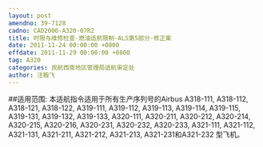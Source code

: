 ```yaml
---
layout: post
amendno: 39-7128
cadno: CAD2006-A320-07R2
title: 时限与维修检查-燃油适航限制-ALS第5部分-修正案
date: 2011-11-24 00:00:00 +0800
effdate: 2011-11-29 00:00:00 +0800
tag: A320
categories: 民航西南地区管理局适航审定处
author: 汪毅飞
---
```


##适用范围:
本适航指令适用于所有生产序列号的Airbus A318-111, A318-112, A318-121, A318-122, A319-111, A319-112, A319-113, A319-114, A319-115, A319-131, A319-132, A319-133, A320-111, A320-211, A320-212, A320-214, A320-215, A320-216, A320-231, A320-232, A320-233, A321-111, A321-112, A321-131, A321-211, A321-212, A321-213, A321-231和A321-232 型飞机。

